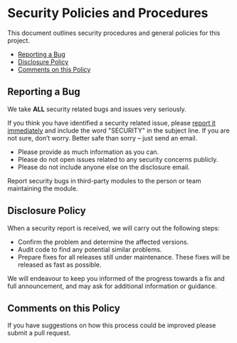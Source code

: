 # Security Policies and Procedures

This document outlines security procedures and general policies for this project.

* [Reporting a Bug](#reporting-a-bug)
* [Disclosure Policy](#disclosure-policy)
* [Comments on this Policy](#comments-on-this-policy)

## Reporting a Bug

We take **ALL** security related bugs and issues very seriously.

If you think you have identified a security related issue, please
[report it immediately](mailto:disclose@tgwolf.com) and include
the word "SECURITY" in the subject line. If you are not sure, don’t worry.
Better safe than sorry – just send an email.

* Please provide as much information as you can.
* Please do not open issues related to any security concerns publicly.
* Please do not include anyone else on the disclosure email.

Report security bugs in third-party modules to the person or team maintaining
the module.

## Disclosure Policy

When a security report is received, we will carry out the following steps:

* Confirm the problem and determine the affected versions.
* Audit code to find any potential similar problems.
* Prepare fixes for all releases still under maintenance. These fixes will be
  released as fast as possible.

We will endeavour to keep you informed of the progress towards a fix and full
announcement, and may ask for additional information or guidance.

## Comments on this Policy

If you have suggestions on how this process could be improved please submit a
pull request.
